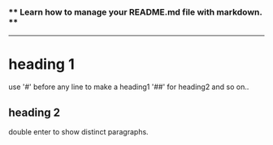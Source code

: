 ### ** **Learn how to manage your README.md file with markdown.** **
-----

# heading 1 

use '#' before any line to make a heading1 '##' for heading2 and so on..

## heading 2

double enter to show distinct paragraphs. 


